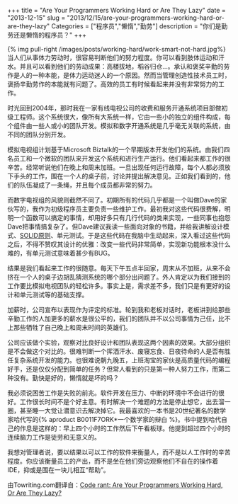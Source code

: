 +++
title = "Are Your Programmers Working Hard or Are They Lazy"
date = "2013-12-15"
slug = "2013/12/15/are-your-programmers-working-hard-or-are-they-lazy"
Categories = ["程序员","懒惰","勤劳"]
description = "你们是勤劳还是懒惰的程序员？"
+++

{% img pull-right /images/posts/working-hard/work-smart-not-hard.jpg%}
当人们从事体力劳动时，很容易判断他们的努力程度。你可以看到肢体运动和汗水。并且可以看到他们的劳动成果：高楼拔地，稻谷归仓...。承认和褒奖辛勤的劳作是人的一种本能，是体力运动迷人的一个原因。然而当管理创造性技术员工时，褒扬辛勤劳作的本能就有问题了。高效的员工有时候看起来并没有非常努力的工作。

时光回到2004年，那时我在一家有线电视公司的收费和服务开通系统项目部做初级工程师。这个系统很大，像所有大系统一样，它由一些小的独立的组件构成，每个组件由一些人或小的团队开发。模拟和数字开通系统是几乎毫无关联的系统，由不同的团队分别开发。

模拟电视组计划基于Microsoft Biztalk的一个早期版本开发他们的系统。由我们四名员工和一个微软的团队来开发这个系统和进行生产运行。他们看起来都工作的很辛苦。经常听说他们在晚上和周末加班。一旦出现任何运行故障，每个人都必须放下手头的工作，围在一个人的桌子前，讨论并提出解决意见。正如我们看到的，他们的队伍凝成了一条绳，并且每个成员都非常的努力。

而数字电视组的风貌则截然不同了。初期所有的代码几乎都是一个叫做Dave的家伙写的，我作为初级程序员主要负责一些维护工作。最初我对这些代码很费解，明明一个函数可以搞定的事情，却用好多只有几行代码的类来实现，一些同事也抱怨Dave把事情搞复杂了。但Dave建议我读一些面向对象的书籍，并给我讲解设计模式、[SOLID原则][2]、单元测试。于是这些代码在我脑中生动起来，深入看过这些代码之后，不得不赞叹其设计的优雅：改变一些代码非常简单，实现新功能根本没什么难的，有单元测试意味着甚少有BUG。

结果是我们看起来工作的很随意。每天下午五点半回家，周末从不加班，从来不会挤在一个人的桌子边胡乱猜测系统的哪个部分出问题了。外人肯定以为我们接到的工作要比模拟电视团队的轻松许多。事实上是，需求差不多，我们只是有更好的设计和单元测试等的基础支撑。

加薪时，公司宣布以表现作为评定的标准。轮到我和老板对话时，老板讲到给那些辛勤工作的人加更多的薪水是很公平的，我们的团队并不以公司事情为己任，比不上那些牺牲了自己晚上和周末时间的英雄们。

公司应该做个实验，观察对比良好设计和团队表现这两个因素的效果。大部分组织是不会做这个对比的。很难判断一个挥洒汗水、废寝忘食、日夜待命的人是否有胜任复杂系统开发的能力。也很难说朝九晚五，上班淘宝的家伙是高质量代码的编程好手，还是仅仅分配到简单的任务？但常人看到的只是第一种人努力工作，而第二种没有。勤快是好的，懒惰就是坏的吗？

我必须说困苦工作是失败的前兆。软件开发在压力、中断的环境中不会进行的很好。工作很长时间不是个好主意。有时解决一个难题的方法是停止想它，出去溜一圈，甚至睡一大觉让潜意识去解决掉它。我最喜欢的一本书是20世纪著名的数学家哈代写的{% aproduct B0011F7ORK*一个数学家的辩白 %}。书中提到哈代自己的作息是这样的：早上四个小时的工作然后下午看板球。他提到超过四个小时的连续脑力工作是徒劳和无意义的。

我想对管理者说，要以结果以可以工作的软件来衡量人，而不是以人工作时的辛苦程度。你应该衡量员工的产出，而不是坐在他们旁边观察他们不自在的操作着IDE，抑或是围在一块儿相互“帮助”。


由Towriting.com翻译自：[Code rant: Are Your Programmers Working Hard, Or Are They Lazy?][1]

[1]: http://mikehadlow.blogspot.com/2013/12/are-your-programmers-working-hard-or.html
[2]: http://en.wikipedia.org/wiki/SOLID_(object-oriented_design)

